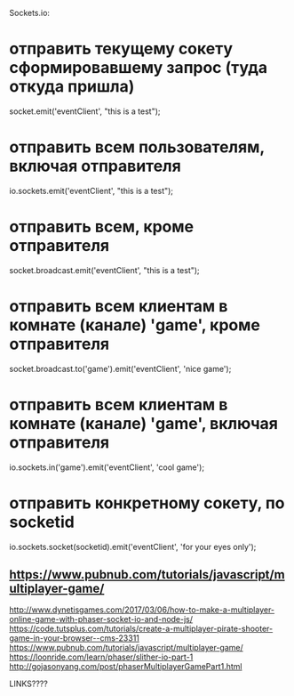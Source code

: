 



Sockets.io:
# отправить текущему сокету сформировавшему запрос (туда откуда пришла)
socket.emit('eventClient', "this is a test");

# отправить всем пользователям, включая отправителя
io.sockets.emit('eventClient', "this is a test");

# отправить всем, кроме отправителя
socket.broadcast.emit('eventClient', "this is a test");

# отправить всем клиентам в комнате (канале) 'game', кроме отправителя
socket.broadcast.to('game').emit('eventClient', 'nice game');

# отправить всем клиентам в комнате (канале) 'game', включая отправителя
io.sockets.in('game').emit('eventClient', 'cool game');

# отправить конкретному сокету, по socketid
io.sockets.socket(socketid).emit('eventClient', 'for your eyes only');


https://www.pubnub.com/tutorials/javascript/multiplayer-game/
-----


http://www.dynetisgames.com/2017/03/06/how-to-make-a-multiplayer-online-game-with-phaser-socket-io-and-node-js/
https://code.tutsplus.com/tutorials/create-a-multiplayer-pirate-shooter-game-in-your-browser--cms-23311
https://www.pubnub.com/tutorials/javascript/multiplayer-game/
https://loonride.com/learn/phaser/slither-io-part-1
http://gojasonyang.com/post/phaserMultiplayerGamePart1.html


LINKS????
<!-- https://github.com/Lotti/codemotion2015 -->
<!-- HEROKU DEPLOY: https://devcenter.heroku.com/articles/node-websockets -->
<!-- ADD VIDEO TO MAIN PAGE: https://github.com/DmytroVasin/ListenChartsOnElectron -->


